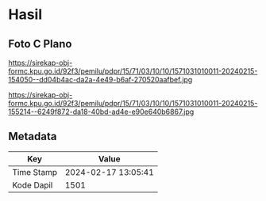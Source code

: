 # Hasil

## Foto C Plano

https://sirekap-obj-formc.kpu.go.id/92f3/pemilu/pdpr/15/71/03/10/10/1571031010011-20240215-154050--dd04b4ac-da2a-4e49-b6af-270520aafbef.jpg

https://sirekap-obj-formc.kpu.go.id/92f3/pemilu/pdpr/15/71/03/10/10/1571031010011-20240215-155214--6249f872-da18-40bd-ad4e-e90e640b6867.jpg


## Metadata

| Key        | Value               |
| ---------- | ------------------- |
| Time Stamp | 2024-02-17 13:05:41 |
| Kode Dapil | 1501                |



